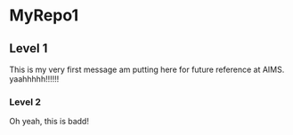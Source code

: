 # MyRepo1
## Level 1

This is my very first message am putting here for future reference at AIMS. yaahhhhh!!!!!!

### Level 2
Oh yeah, this is badd!
